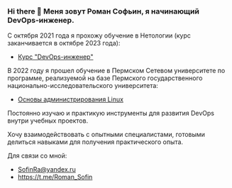 ### Hi there 👋 Меня зовут Роман Софьин, я начинающий DevOps-инженер. 

С октября 2021 года я прохожу обучение в Нетологии (курс заканчивается в октябре 2023 года): 

* [Курс "DevOps-инженер"](https://netology.ru/programs/fullstack-devops)
  
 В 2022 году я прошел обучение в Пермском Сетевом университете по программе, реализуемой на базе Пермского государственного национально-исследовательского университета:

* [Основы администрирования Linux](https://drive.google.com/file/d/1bU_QjFSRp5dktJBjOVSOg47xGSP4Z9d-/view)

Постоянно изучаю и практикую инструменты для развития DevOps внутри учебных проектов.

Хочу взаимодействовать с опытными специалистами, готовыми делиться навыками для получения практического опыта. 

Для связи со мной:
* SofinRa@yandex.ru
* https://t.me/Roman_Sofin
